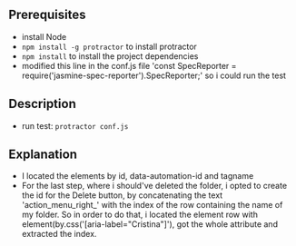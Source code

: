 ## Prerequisites
- install Node 
- `npm install -g protractor` to install protractor
- `npm install` to install the project dependencies
-  modified this line in the conf.js file 'const SpecReporter = require('jasmine-spec-reporter').SpecReporter;' so i could run the test 

## Description
- run test: `protractor conf.js`

## Explanation
- I located the elements by id, data-automation-id and tagname 
- For the last step, where i should've deleted the folder, i opted to create the id for the Delete button, by concatenating the text 'action_menu_right_' with the index of the row containing the name of my folder.
So in order to do that, i located the element row with element(by.css('[aria-label="Cristina"]'), got the whole attribute and extracted the index.